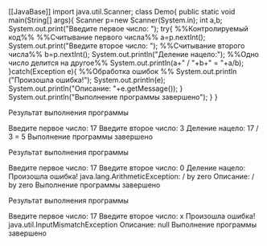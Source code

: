[[JavaBase]]
import java.util.Scanner;
class Demo{
	public static void main(String[] args){
		Scanner p=new Scanner(System.in);
		int a,b;
		System.out.print("Введите первое число: ");
		try{ %%Контролируемый код%%
%%Считывание первого числа%%
			a=p.nextInt();
			System.out.print("Введите второе число: ");
%%Считывание второго числа%%
			b=p.nextInt();
			System.out.println("Деление нацело:");
%%Одно число делится на другое%%
			System.out.println(a+" / "+b+" = "+a/b);
		}catch(Exception e){ %%Обработка ошибок %%
			System.out.println
			("Произошла ошибка!");
			System.out.println(e);
			System.out.println("Описание: "+e.getMessage());
		}
		System.out.println("Выполнение программы завершено");
	}
}

Результат выполнения программы

Введите первое число: 17
Введите второе число: 3
Деление нацело:
17 / 3 = 5
Выполнение программы завершено


Результат выполнения программы

Введите первое число: 17
Введите второе число: 0
Деление нацело:
Произошла ошибка!
java.lang.ArithmeticException: / by zero
Описание: / by zero
Выполнение программы завершено


Результат выполнения программы

Введите первое число: 17
Введите второе число: x
Произошла ошибка!
java.util.InputMismatchException
Описание: null
Выполнение программы завершено